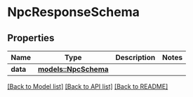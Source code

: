 # NpcResponseSchema

## Properties

Name | Type | Description | Notes
------------ | ------------- | ------------- | -------------
**data** | [**models::NpcSchema**](NPCSchema.md) |  | 

[[Back to Model list]](../README.md#documentation-for-models) [[Back to API list]](../README.md#documentation-for-api-endpoints) [[Back to README]](../README.md)


